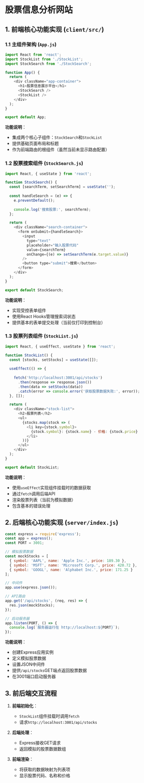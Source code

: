 # 股票信息分析网站


## 1. 前端核心功能实现 (`client/src/`)

### 1.1 主组件架构 (`App.js`)

```javascript
import React from 'react';
import StockList from './StockList';
import StockSearch from './StockSearch';

function App() {
  return (
    <div className="app-container">
      <h1>股票信息展示平台</h1>
      <StockSearch />
      <StockList />
    </div>
  );
}

export default App;
```

**功能说明**：
- 集成两个核心子组件：`StockSearch`和`StockList`
- 提供基础页面布局和标题
- 作为前端路由的根组件（虽然当前未显示路由配置）

### 1.2 股票搜索组件 (`StockSearch.js`)

```javascript
import React, { useState } from 'react';

function StockSearch() {
  const [searchTerm, setSearchTerm] = useState('');
  
  const handleSearch = (e) => {
    e.preventDefault();
    
    console.log('搜索股票:', searchTerm);
  };

  return (
    <div className="search-container">
      <form onSubmit={handleSearch}>
        <input
          type="text"
          placeholder="输入股票代码"
          value={searchTerm}
          onChange={(e) => setSearchTerm(e.target.value)}
        />
        <button type="submit">搜索</button>
      </form>
    </div>
  );
}

export default StockSearch;
```

**功能说明**：
- 实现受控表单组件
- 使用React Hooks管理搜索词状态
- 提供基本的表单提交处理（当前仅打印到控制台）

### 1.3 股票列表组件 (`StockList.js`)

```javascript
import React, { useEffect, useState } from 'react';

function StockList() {
  const [stocks, setStocks] = useState([]);
  
  useEffect(() => {
    
    fetch('http://localhost:3001/api/stocks')
      .then(response => response.json())
      .then(data => setStocks(data))
      .catch(error => console.error('获取股票数据失败:', error));
  }, []);

  return (
    <div className="stock-list">
      <h2>股票列表</h2>
      <ul>
        {stocks.map(stock => (
          <li key={stock.symbol}>
            {stock.symbol}: {stock.name} - 价格: {stock.price}
          </li>
        ))}
      </ul>
    </div>
  );
}

export default StockList;
```

**功能说明**：
- 使用`useEffect`实现组件挂载时的数据获取
- 通过`fetch`调用后端API
- 渲染股票列表（当前为模拟数据）
- 包含基本的错误处理

## 2. 后端核心功能实现 (`server/index.js`)

```javascript
const express = require('express');
const app = express();
const PORT = 3001;

// 模拟股票数据
const mockStocks = [
  { symbol: 'AAPL', name: 'Apple Inc.', price: 189.30 },
  { symbol: 'MSFT', name: 'Microsoft Corp.', price: 420.72 },
  { symbol: 'GOOGL', name: 'Alphabet Inc.', price: 171.25 }
];

// 中间件
app.use(express.json());

// API路由
app.get('/api/stocks', (req, res) => {
  res.json(mockStocks);
});

// 启动服务器
app.listen(PORT, () => {
  console.log(`服务器运行在 http://localhost:${PORT}`);
});
```

**功能说明**：
- 创建Express应用实例
- 定义模拟股票数据
- 设置JSON中间件
- 提供`/api/stocks`GET端点返回股票数据
- 在3001端口启动服务器

## 3. 前后端交互流程

1. **前端初始化**：
   - `StockList`组件挂载时调用`fetch`
   - 请求`http://localhost:3001/api/stocks`

2. **后端处理**：
   - Express接收GET请求
   - 返回模拟的股票数据数组

3. **前端渲染**：
   - 将获取的数据映射为列表项
   - 显示股票代码、名称和价格